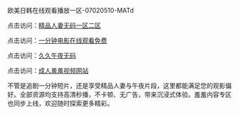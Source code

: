 欧美日韩在线观看播放一区-07020510-MATd

点击访问：<a href="https://heiliaoxwd5i8.pages.dev">精品人妻无码一区二区</a>

点击访问：<a href="https://heiliaowt0d7p.pages.dev">一分钟电影在线观看免费</a>

点击访问：<a href="https://heiliaoga6s9v.pages.dev">久久午夜无码</a>

点击访问：<a href="https://heiliaoow5kzm.pages.dev">成人羞羞视频网站</a>

不管是追剧一分钟短片，还是享受精品人妻与午夜片段，这里都能满足您的观影偏好。全部资源均支持高清秒播，不卡顿、无广告，带来沉浸式体验。羞羞内容专区也同步上线，欢迎随时探索更多精彩。

<span style="display:none;">[Canonical link](https://github.com/gh20250708/gh07 ）</span>
